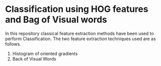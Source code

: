 # Classification using HOG features and Bag of Visual words

In this repository classical feature extraction methods have been used to perform Classification. The two feature extraction techniques used are as follows. 

1. Histogram of oriented gradients
2. Back of Visual Words

